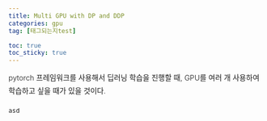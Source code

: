 ```yaml
---
title: Multi GPU with DP and DDP
categories: gpu
tag: [태그되는지test]

toc: true
toc_sticky: true
---
```


<div style="font-size: 0.9rem; font-weight:300; line-height: 1.6rem;">
pytorch 프레임워크를 사용해서 딥러닝 학습을 진행할 때, GPU를 여러 개 사용하여 학습하고 싶을 때가 있을 것이다.<br>

```
asd
```

</div>



